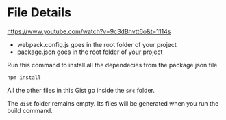 <!-- @format -->

# File Details

https://www.youtube.com/watch?v=9c3dBhvtt6o&t=1114s

- webpack.config.js goes in the root folder of your project
- package.json goes in the root folder of your project

Run this command to install all the dependecies from the package.json file

```
npm install
```

All the other files in this Gist go inside the `src` folder.

The `dist` folder remains empty. Its files will be generated when you run the build command.
